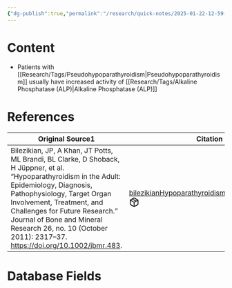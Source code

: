```yaml
---
{"dg-publish":true,"permalink":"/research/quick-notes/2025-01-22-12-59-32/","updated":"2025-01-28T19:41:00-05:00"}
---
```


# Content
- Patients with [[Research/Tags/Pseudohypoparathyroidism\|Pseudohypoparathyroidism]] usually have increased activity of [[Research/Tags/Alkaline Phosphatase (ALP)\|Alkaline Phosphatase (ALP)]]
# References
<div><table class="dataview table-view-table"><thead class="table-view-thead"><tr class="table-view-tr-header"><th class="table-view-th"><span>Original Source</span><span class="dataview small-text">1</span></th><th class="table-view-th"><span>Citation Key</span></th></tr></thead><tbody class="table-view-tbody"><tr><td><span>Bilezikian, JP, A Khan, JT Potts, ML Brandi, BL Clarke, D Shoback, H Jüppner, et al. “Hypoparathyroidism in the Adult: Epidemiology, Diagnosis, Pathophysiology, Target Organ Involvement, Treatment, and Challenges for Future Research.” Journal of Bone and Mineral Research 26, no. 10 (October 2011): 2317–37. <a rel="noopener nofollow" class="external-link" href="https://doi.org/10.1002/jbmr.483" target="_blank">https://doi.org/10.1002/jbmr.483</a>.</span></td><td><span><a data-tooltip-position="top" aria-label="Research/Evidence Sources/bilezikianHypoparathyroidismAdultEpidemiology2011.md" data-href="Research/Evidence Sources/bilezikianHypoparathyroidismAdultEpidemiology2011.md" href="Research/Evidence Sources/bilezikianHypoparathyroidismAdultEpidemiology2011.md" class="internal-link" target="_blank" rel="noopener nofollow" fileclass-name="Research Links">bilezikianHypoparathyroidismAdultEpidemiology2011</a><a class="metadata-menu fileclass-icon"><svg xmlns="http://www.w3.org/2000/svg" width="24" height="24" viewBox="0 0 24 24" fill="none" stroke="currentColor" stroke-width="2" stroke-linecap="round" stroke-linejoin="round" class="svg-icon lucide-package"><path d="m7.5 4.27 9 5.15"></path><path d="M21 8a2 2 0 0 0-1-1.73l-7-4a2 2 0 0 0-2 0l-7 4A2 2 0 0 0 3 8v8a2 2 0 0 0 1 1.73l7 4a2 2 0 0 0 2 0l7-4A2 2 0 0 0 21 16Z"></path><path d="m3.3 7 8.7 5 8.7-5"></path><path d="M12 22V12"></path></svg></a></span></td></tr></tbody></table></div>

# Database Fields